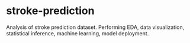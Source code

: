 # stroke-prediction
Analysis of stroke prediction dataset. Performing EDA, data visualization, statistical inference, machine learning, model deployment.
